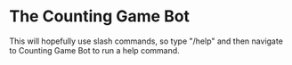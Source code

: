 # The Counting Game Bot
This will hopefully use slash commands, so type "/help" and then navigate to Counting Game Bot to run a help command.